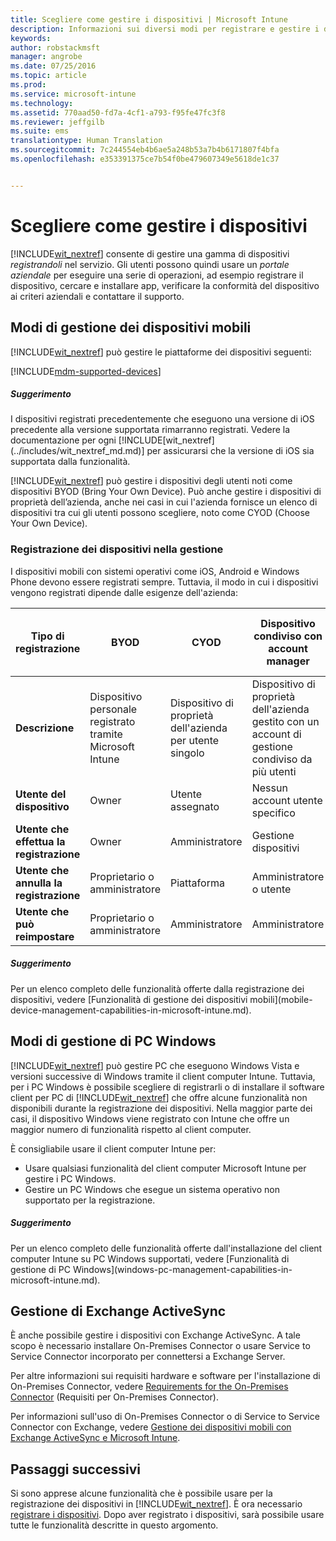 ```yaml
---
title: Scegliere come gestire i dispositivi | Microsoft Intune
description: Informazioni sui diversi modi per registrare e gestire i dispositivi.
keywords: 
author: robstackmsft
manager: angrobe
ms.date: 07/25/2016
ms.topic: article
ms.prod: 
ms.service: microsoft-intune
ms.technology: 
ms.assetid: 770aad50-fd7a-4cf1-a793-f95fe47fc3f8
ms.reviewer: jeffgilb
ms.suite: ems
translationtype: Human Translation
ms.sourcegitcommit: 7c244554eb4b6ae5a248b53a7b4b6171807f4bfa
ms.openlocfilehash: e353391375ce7b54f0be479607349e5618de1c37


---
```


# Scegliere come gestire i dispositivi
[!INCLUDE[wit_nextref](../includes/wit_nextref_md.md)] consente di gestire una gamma di dispositivi *registrandoli* nel servizio. Gli utenti possono quindi usare un *portale aziendale* per eseguire una serie di operazioni, ad esempio registrare il dispositivo, cercare e installare app, verificare la conformità del dispositivo ai criteri aziendali e contattare il supporto.

## Modi di gestione dei dispositivi mobili
[!INCLUDE[wit_nextref](../includes/wit_nextref_md.md)] può gestire le piattaforme dei dispositivi seguenti:

[!INCLUDE[mdm-supported-devices](../includes/mdm-supported-devices.md)]

<div class="alert alert-tip">
  <h5><span class="icon-tip"></span> Suggerimento</h5>
  <p>I dispositivi registrati precedentemente che eseguono una versione di iOS precedente alla versione supportata rimarranno registrati. Vedere la documentazione per ogni [!INCLUDE[wit_nextref](../includes/wit_nextref_md.md)] per assicurarsi che la versione di iOS sia supportata dalla funzionalità.</p>
</div>

[!INCLUDE[wit_nextref](../includes/wit_nextref_md.md)] può gestire i dispositivi degli utenti noti come dispositivi BYOD (Bring Your Own Device). Può anche gestire i dispositivi di proprietà dell’azienda, anche nei casi in cui l'azienda fornisce un elenco di dispositivi tra cui gli utenti possono scegliere, noto come CYOD (Choose Your Own Device).

### Registrazione dei dispositivi nella gestione
I dispositivi mobili con sistemi operativi come iOS, Android e Windows Phone devono essere registrati sempre. Tuttavia, il modo in cui i dispositivi vengono registrati dipende dalle esigenze dell'azienda:

|Tipo di registrazione|BYOD|CYOD|Dispositivo condiviso con account manager|Dispositivo condiviso senza account utente|
|-------------------|--------|--------|--------------------------------------|----------------------------------------|
|**Descrizione**|Dispositivo personale registrato tramite Microsoft Intune|Dispositivo di proprietà dell'azienda per utente singolo|Dispositivo di proprietà dell'azienda gestito con un account di gestione condiviso da più utenti|Dispositivo di proprietà dell'azienda senza utente associato e usato da molti utenti.|
|**Utente del dispositivo**|Owner|Utente assegnato|Nessun account utente specifico|Nessun utente specifico|
|**Utente che effettua la registrazione**|Owner|Amministratore|Gestione dispositivi|Qualsiasi utente|
|**Utente che annulla la registrazione**|Proprietario o amministratore|Piattaforma |Amministratore o utente|Amministratore o utente|
|**Utente che può reimpostare**|Proprietario o amministratore|Amministratore|Amministratore|Amministratore|

<div class="alert alert-tip">
  <h5><span class="icon-tip"></span> Suggerimento</h5>
  <p>Per un elenco completo delle funzionalità offerte dalla registrazione dei dispositivi, vedere [Funzionalità di gestione dei dispositivi mobili](mobile-device-management-capabilities-in-microsoft-intune.md).</p>
</div>



## Modi di gestione di PC Windows
[!INCLUDE[wit_nextref](../includes/wit_nextref_md.md)] può gestire PC che eseguono Windows Vista e versioni successive di Windows tramite il client computer Intune. Tuttavia, per i PC Windows è possibile scegliere di registrarli o di installare il software client per PC di [!INCLUDE[wit_nextref](../includes/wit_nextref_md.md)] che offre alcune funzionalità non disponibili durante la registrazione dei dispositivi. Nella maggior parte dei casi, il dispositivo Windows viene registrato con Intune che offre un maggior numero di funzionalità rispetto al client computer.

È consigliabile usare il client computer Intune per:
<ul>
<li>Usare qualsiasi funzionalità del client computer Microsoft Intune per gestire i PC Windows.</li>
<li>Gestire un PC Windows che esegue un sistema operativo non supportato per la registrazione.</li>
</ul>

<div class="alert alert-tip">
  <h5><span class="icon-tip"></span> Suggerimento</h5>
  <p>Per un elenco completo delle funzionalità offerte dall'installazione del client computer Intune su PC Windows supportati, vedere [Funzionalità di gestione di PC Windows](windows-pc-management-capabilities-in-microsoft-intune.md).</p>
</div>

## Gestione di Exchange ActiveSync
È anche possibile gestire i dispositivi con Exchange ActiveSync. A tale scopo è necessario installare On-Premises Connector o usare Service to Service Connector incorporato per connettersi a Exchange Server.

Per altre informazioni sui requisiti hardware e software per l'installazione di On-Premises Connector, vedere [Requirements for the On-Premises Connector](/intune/deploy-use/intune-on-premises-exchange-connector#requirements-for-the-on-premises-connector) (Requisiti per On-Premises Connector).

Per informazioni sull'uso di On-Premises Connector o di Service to Service Connector con Exchange, vedere [Gestione dei dispositivi mobili con Exchange ActiveSync e Microsoft Intune](/intune/deploy-use/mobile-device-management-with-exchange-activesync-and-microsoft-intune).



## Passaggi successivi
Si sono apprese alcune funzionalità che è possibile usare per la registrazione dei dispositivi in [!INCLUDE[wit_nextref](../includes/wit_nextref_md.md)]. È ora necessario [registrare i dispositivi](/intune/deploy-use/enroll-devices-in-microsoft-intune). Dopo aver registrato i dispositivi, sarà possibile usare tutte le funzionalità descritte in questo argomento. <!--lindavr: There's a logical flaw in our "get to know/get started" content. You can take the path in this topic or you can take the path in the What to know before your get started topic. And they don't cover the same ground. -->



<!--HONumber=Aug16_HO2-->


